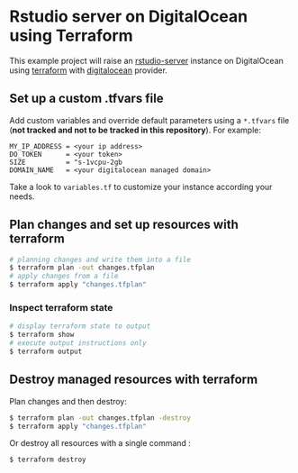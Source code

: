 
Rstudio server on DigitalOcean using Terraform
==============================================

This example project will raise an [rstudio-server](https://marketplace.digitalocean.com/apps/rstudio)
instance on DigitalOcean using [terraform](https://www.terraform.io/)
with [digitalocean](https://registry.terraform.io/providers/digitalocean/digitalocean/latest/docs)
provider.

## Set up a custom .tfvars file

Add custom variables and override default parameters using a `*.tfvars` file
(**not tracked and not to be tracked in this repository**). For example:

```
MY_IP_ADDRESS = <your ip address>
DO_TOKEN      = <your token>
SIZE          = "s-1vcpu-2gb
DOMAIN_NAME   = <your digitalocean managed domain>
```

Take a look to `variables.tf` to customize your instance according your needs.

## Plan changes and set up resources with terraform

```bash
# planning changes and write them into a file
$ terraform plan -out changes.tfplan
# apply changes from a file
$ terraform apply "changes.tfplan"
```

### Inspect terraform state

```bash
# display terraform state to output
$ terraform show
# execute output instructions only
$ terraform output
```

## Destroy managed resources with terraform

Plan changes and then destroy:

```bash
$ terraform plan -out changes.tfplan -destroy
$ terraform apply "changes.tfplan"
```

Or destroy all resources with a single command :

```bash
$ terraform destroy
```
